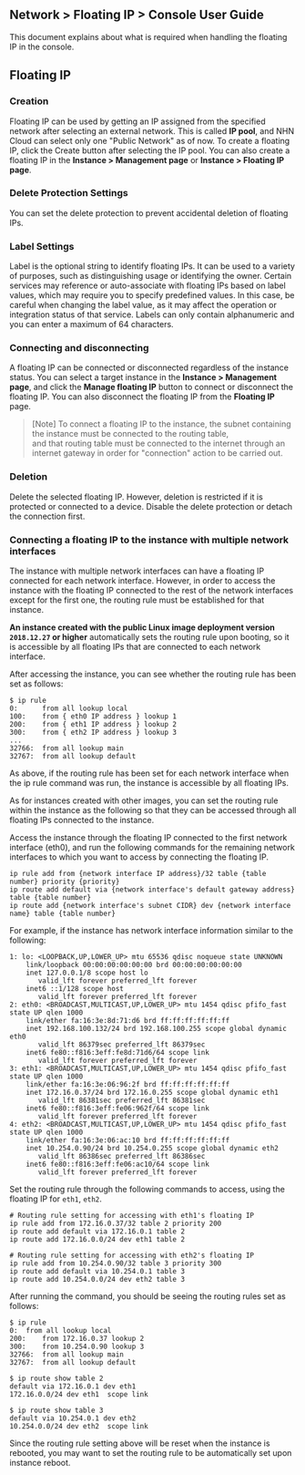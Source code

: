## Network > Floating IP > Console User Guide

This document explains about what is required when handling the floating IP in the console.

## Floating IP
### Creation

Floating IP can be used by getting an IP assigned from the specified network after selecting an external network. This is called <b>IP pool</b>, and NHN Cloud can select only one "Public Network" as of now. To create a floating IP, click the Create button after selecting the IP pool. You can also create a floating IP in the <b>Instance > Management page</b> or <b>Instance > Floating IP page</b>.

### Delete Protection Settings
You can set the delete protection to prevent accidental deletion of floating IPs.

### Label Settings
Label is the optional string to identify floating IPs. It can be used to a variety of purposes, such as distinguishing usage or identifying the owner.
Certain services may reference or auto-associate with floating IPs based on label values, which may require you to specify predefined values. In this case, be careful when changing the label value, as it may affect the operation or integration status of that service.
Labels can only contain alphanumeric and you can enter a maximum of 64 characters.

### Connecting and disconnecting

A floating IP can be connected or disconnected regardless of the instance status. You can select a target instance in the <b>Instance > Management page</b>, and click the <b>Manage floating IP</b> button to connect or disconnect the floating IP. You can also disconnect the floating IP from the <b>Floating IP</b> page.

> [Note] To connect a floating IP to the instance, the subnet containing the instance must be connected to the routing table, <br>and that routing table must be connected to the internet through an internet gateway in order for "connection" action to be carried out.

### Deletion
Delete the selected floating IP. However, deletion is restricted if it is protected or connected to a device. Disable the delete protection or detach the connection first.

### Connecting a floating IP to the instance with multiple network interfaces

The instance with multiple network interfaces can have a floating IP connected for each network interface. However, in order to access the instance with the floating IP connected to the rest of the network interfaces except for the first one, the routing rule must be established for that instance.

**An instance created with the public Linux image deployment version `2018.12.27` or higher** automatically sets the routing rule upon booting, so it is accessible by all floating IPs that are connected to each network interface.

After accessing the instance, you can see whether the routing rule has been set as follows:
```
$ ip rule
0:      from all lookup local
100:    from { eth0 IP address } lookup 1
200:    from { eth1 IP address } lookup 2
300:    from { eth2 IP address } lookup 3
...
32766:  from all lookup main
32767:  from all lookup default
```
As above, if the routing rule has been set for each network interface when the ip rule command was run, the instance is accessible by all floating IPs.

As for instances created with other images, you can set the routing rule within the instance as the following so that they can be accessed through all floating IPs connected to the instance.

Access the instance through the floating IP connected to the first network interface (eth0), and run the following commands for the remaining network interfaces to which you want to access by connecting the floating IP.
```
ip rule add from {network interface IP address}/32 table {table number} priority {priority}
ip route add default via {network interface's default gateway address} table {table number}
ip route add {network interface's subnet CIDR} dev {network interface name} table {table number}
```

For example, if the instance has network interface information similar to the following:
```
1: lo: <LOOPBACK,UP,LOWER_UP> mtu 65536 qdisc noqueue state UNKNOWN
    link/loopback 00:00:00:00:00:00 brd 00:00:00:00:00:00
    inet 127.0.0.1/8 scope host lo
       valid_lft forever preferred_lft forever
    inet6 ::1/128 scope host
       valid_lft forever preferred_lft forever
2: eth0: <BROADCAST,MULTICAST,UP,LOWER_UP> mtu 1454 qdisc pfifo_fast state UP qlen 1000
    link/ether fa:16:3e:8d:71:d6 brd ff:ff:ff:ff:ff:ff
    inet 192.168.100.132/24 brd 192.168.100.255 scope global dynamic eth0
       valid_lft 86379sec preferred_lft 86379sec
    inet6 fe80::f816:3eff:fe8d:71d6/64 scope link
       valid_lft forever preferred_lft forever
3: eth1: <BROADCAST,MULTICAST,UP,LOWER_UP> mtu 1454 qdisc pfifo_fast state UP qlen 1000
    link/ether fa:16:3e:06:96:2f brd ff:ff:ff:ff:ff:ff
    inet 172.16.0.37/24 brd 172.16.0.255 scope global dynamic eth1
       valid_lft 86381sec preferred_lft 86381sec
    inet6 fe80::f816:3eff:fe06:962f/64 scope link
       valid_lft forever preferred_lft forever
4: eth2: <BROADCAST,MULTICAST,UP,LOWER_UP> mtu 1454 qdisc pfifo_fast state UP qlen 1000
    link/ether fa:16:3e:06:ac:10 brd ff:ff:ff:ff:ff:ff
    inet 10.254.0.90/24 brd 10.254.0.255 scope global dynamic eth2
       valid_lft 86386sec preferred_lft 86386sec
    inet6 fe80::f816:3eff:fe06:ac10/64 scope link
       valid_lft forever preferred_lft forever
```
Set the routing rule through the following commands to access, using the floating IP for `eth1`, `eth2`.

```
# Routing rule setting for accessing with eth1's floating IP
ip rule add from 172.16.0.37/32 table 2 priority 200
ip route add default via 172.16.0.1 table 2
ip route add 172.16.0.0/24 dev eth1 table 2

# Routing rule setting for accessing with eth2's floating IP
ip rule add from 10.254.0.90/32 table 3 priority 300
ip route add default via 10.254.0.1 table 3
ip route add 10.254.0.0/24 dev eth2 table 3
```
After running the command, you should be seeing the routing rules set as follows:

```
$ ip rule													
0:	from all lookup local
200:	from 172.16.0.37 lookup 2 	
300:	from 10.254.0.90 lookup 3 	
32766:	from all lookup main
32767:	from all lookup default

$ ip route show table 2					
default via 172.16.0.1 dev eth1
172.16.0.0/24 dev eth1  scope link

$ ip route show table 3
default via 10.254.0.1 dev eth2
10.254.0.0/24 dev eth2  scope link
```

Since the routing rule setting above will be reset when the instance is rebooted, you may want to set the routing rule to be automatically set upon instance reboot.

